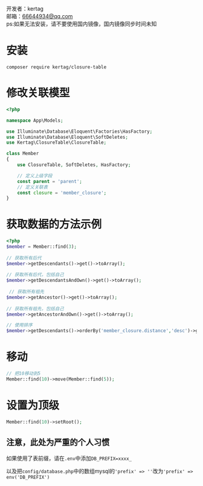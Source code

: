 <br>开发者：kertag
<br>邮箱：66644934@qq.com
<br>ps:如果无法安装，请不要使用国内镜像，国内镜像同步时间未知
# 安装
```
composer require kertag/closure-table
```
# 修改关联模型
```php
<?php

namespace App\Models;

use Illuminate\Database\Eloquent\Factories\HasFactory;
use Illuminate\Database\Eloquent\SoftDeletes;
use Kertag\ClosureTable\ClosureTable;

class Member
{
    use ClosureTable, SoftDeletes, HasFactory;

    // 定义上级字段
    const parent = 'parent';
    // 定义关联表
    const closure = 'member_closure';
}

```
# 获取数据的方法示例
```php
<?php
$member = Member::find(3);
  
// 获取所有后代
$member->getDescendants()->get()->toArray();
  
// 获取所有后代，包括自己
$member->getDescendantsAndOwn()->get()->toArray();
 
 // 获取所有祖先
$member->getAncestor()->get()->toArray();
  
// 获取所有祖先，包括自己
$member->getAncestorAndOwn()->get()->toArray();

// 使用排序
$member->getDescendants()->orderBy('member_closure.distance','desc')->get()->toArray();
```
# 移动
```php
// 把10移动到5
Member::find(10)->move(Member::find(5));
```
# 设置为顶级
```php
Member::find(10)->setRoot();
```

## 注意，此处为严重的个人习惯
如果使用了表前缀，请在`.env`中添加`DB_PREFIX=xxxx_`

以及把`config/database.php`中的数组mysql的`'prefix' => ''`改为`'prefix' => env('DB_PREFIX')`
